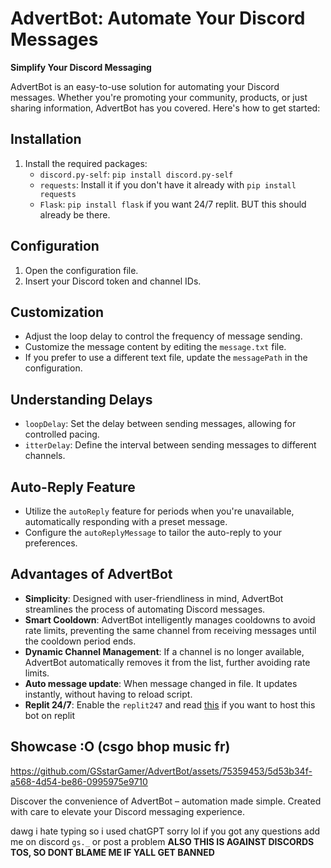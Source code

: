 # AdvertBot: Automate Your Discord Messages

**Simplify Your Discord Messaging**

AdvertBot is an easy-to-use solution for automating your Discord messages. Whether you're promoting your community, products, or just sharing information, AdvertBot has you covered. Here's how to get started:

## Installation

1.  Install the required packages:
    -   `discord.py-self`: `pip install discord.py-self`
    -   `requests`: Install it if you don't have it already with `pip install requests`
    -   `Flask`: `pip install flask` if you want 24/7 replit. BUT this should already be there.

## Configuration

1.  Open the configuration file.
2.  Insert your Discord token and channel IDs.

## Customization

-   Adjust the loop delay to control the frequency of message sending.
-   Customize the message content by editing the `message.txt` file.
-   If you prefer to use a different text file, update the `messagePath` in the configuration.

## Understanding Delays

-   `loopDelay`: Set the delay between sending messages, allowing for controlled pacing.
-   `itterDelay`: Define the interval between sending messages to different channels.

## Auto-Reply Feature

-   Utilize the `autoReply` feature for periods when you're unavailable, automatically responding with a preset message.
-   Configure the `autoReplyMessage` to tailor the auto-reply to your preferences.

## Advantages of AdvertBot

-   **Simplicity**: Designed with user-friendliness in mind, AdvertBot streamlines the process of automating Discord messages.
-   **Smart Cooldown**: AdvertBot intelligently manages cooldowns to avoid rate limits, preventing the same channel from receiving messages until the cooldown period ends.
-   **Dynamic Channel Management**: If a channel is no longer available, AdvertBot automatically removes it from the list, further avoiding rate limits.
-   **Auto message update**: When message changed in file. It updates instantly, without having to reload script.
-   **Replit 24/7**: Enable the `replit247` and read [this](https://stackoverflow.com/questions/54722596/keep-discord-bot-online-on-repl-it) if you want to host this bot on replit

## Showcase :O (csgo bhop music fr)
https://github.com/GSstarGamer/AdvertBot/assets/75359453/5d53b34f-a568-4d54-be86-0995975e9710



Discover the convenience of AdvertBot – automation made simple. Created with care to elevate your Discord messaging experience.

dawg i hate typing so i used chatGPT sorry lol
if you got any questions add me on discord `gs._` or post a problem
**ALSO THIS IS AGAINST DISCORDS TOS, SO DONT BLAME ME IF YALL GET BANNED**
